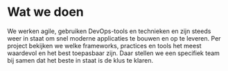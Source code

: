 # Wat we doen

We werken agile, gebruiken DevOps-tools en technieken en zijn steeds weer in staat om snel moderne applicaties te bouwen en op te leveren. Per project bekijken we welke frameworks, practices en tools het meest waardevol en het best toepasbaar zijn. Daar stellen we een specifiek team bij samen dat het beste in staat is de klus te klaren.